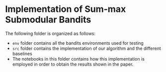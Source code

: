 # Implementation of Sum-max Submodular Bandits

The following folder is organized as follows:
* `env` folder contains all the bandits environments used for testing
* `src` folder contains the implementation of our algorithm and the different baselines
* The notebooks in this folder contains how this implementation is employed in order to obtain the results shown in the paper.